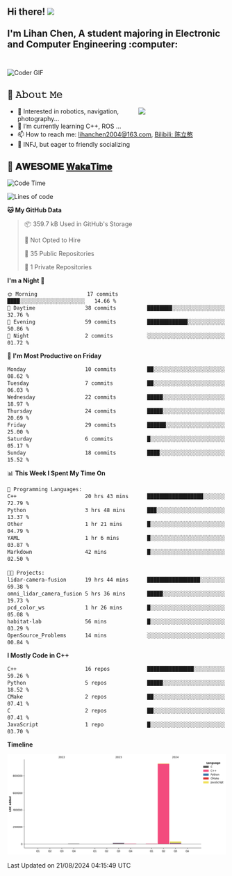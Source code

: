 <h2 align="left">
 <abc>
  <br>Hi there! <img src="https://user-images.githubusercontent.com/42378118/110234147-e3259600-7f4e-11eb-95be-0c4047144dea.gif" width="30"><br>
  <br> I'm Lihan Chen, A student majoring in Electronic and Computer Engineering :computer:<br>
  <br>
 </abc>
</h2>

<img align="center" src="https://media.giphy.com/media/SWoSkN6DxTszqIKEqv/giphy.gif" alt="Coder GIF" width="500">

## :book: 𝙰𝚋𝚘𝚞𝚝 𝙼𝚎

<img align="right" width="40%" src="https://github-readme-stats.vercel.app/api?username=LihanChen2004&show_icons=true&icon_color=CE1D2D&text_color=718096&bg_color=ffffff&hide_title=true" />

- 🌟 Interested in robotics, navigation, photography...
- 🌱 I’m currently learning C++, ROS ... 
- 📫 How to reach me: lihanchen2004@163.com, [Bilibili: 陈立憨](https://space.bilibili.com/170786212)
- 👯 INFJ, but eager to friendly socializing

## 📜 𝐀𝐖𝐄𝐒𝐎𝐌𝐄 [𝐖𝐚𝐤𝐚𝐓𝐢𝐦𝐞](https://github.com/anmol098/waka-readme-stats)

<!--START_SECTION:waka-->
![Code Time](http://img.shields.io/badge/Code%20Time-61%20hrs%202%20mins-blue)

![Lines of code](https://img.shields.io/badge/From%20Hello%20World%20I%27ve%20Written-983.8%20thousand%20lines%20of%20code-blue)

**🐱 My GitHub Data** 

> 📦 359.7 kB Used in GitHub's Storage 
 > 
> 🚫 Not Opted to Hire
 > 
> 📜 35 Public Repositories 
 > 
> 🔑 1 Private Repositories 
 > 
**I'm a Night 🦉** 

```text
🌞 Morning                17 commits          ████░░░░░░░░░░░░░░░░░░░░░   14.66 % 
🌆 Daytime                38 commits          ████████░░░░░░░░░░░░░░░░░   32.76 % 
🌃 Evening                59 commits          █████████████░░░░░░░░░░░░   50.86 % 
🌙 Night                  2 commits           ░░░░░░░░░░░░░░░░░░░░░░░░░   01.72 % 
```
📅 **I'm Most Productive on Friday** 

```text
Monday                   10 commits          ██░░░░░░░░░░░░░░░░░░░░░░░   08.62 % 
Tuesday                  7 commits           ██░░░░░░░░░░░░░░░░░░░░░░░   06.03 % 
Wednesday                22 commits          █████░░░░░░░░░░░░░░░░░░░░   18.97 % 
Thursday                 24 commits          █████░░░░░░░░░░░░░░░░░░░░   20.69 % 
Friday                   29 commits          ██████░░░░░░░░░░░░░░░░░░░   25.00 % 
Saturday                 6 commits           █░░░░░░░░░░░░░░░░░░░░░░░░   05.17 % 
Sunday                   18 commits          ████░░░░░░░░░░░░░░░░░░░░░   15.52 % 
```


📊 **This Week I Spent My Time On** 

```text
💬 Programming Languages: 
C++                      20 hrs 43 mins      ██████████████████░░░░░░░   72.79 % 
Python                   3 hrs 48 mins       ███░░░░░░░░░░░░░░░░░░░░░░   13.37 % 
Other                    1 hr 21 mins        █░░░░░░░░░░░░░░░░░░░░░░░░   04.79 % 
YAML                     1 hr 6 mins         █░░░░░░░░░░░░░░░░░░░░░░░░   03.87 % 
Markdown                 42 mins             █░░░░░░░░░░░░░░░░░░░░░░░░   02.50 % 

🐱‍💻 Projects: 
lidar-camera-fusion      19 hrs 44 mins      █████████████████░░░░░░░░   69.38 % 
omni_lidar_camera_fusion 5 hrs 36 mins       █████░░░░░░░░░░░░░░░░░░░░   19.73 % 
pcd_color_ws             1 hr 26 mins        █░░░░░░░░░░░░░░░░░░░░░░░░   05.08 % 
habitat-lab              56 mins             █░░░░░░░░░░░░░░░░░░░░░░░░   03.29 % 
OpenSource_Problems      14 mins             ░░░░░░░░░░░░░░░░░░░░░░░░░   00.84 % 
```

**I Mostly Code in C++** 

```text
C++                      16 repos            ███████████████░░░░░░░░░░   59.26 % 
Python                   5 repos             █████░░░░░░░░░░░░░░░░░░░░   18.52 % 
CMake                    2 repos             ██░░░░░░░░░░░░░░░░░░░░░░░   07.41 % 
C                        2 repos             ██░░░░░░░░░░░░░░░░░░░░░░░   07.41 % 
JavaScript               1 repo              █░░░░░░░░░░░░░░░░░░░░░░░░   03.70 % 
```



**Timeline**

![Lines of Code chart](https://raw.githubusercontent.com/LihanChen2004/LihanChen2004/main/assets/bar_graph.png)


 Last Updated on 21/08/2024 04:15:49 UTC
<!--END_SECTION:waka-->

<!--
**LihanChen2004/LihanChen2004** is a ✨ _special_ ✨ repository because its `README.md` (this file) appears on your GitHub profile.

Here are some ideas to get you started:

- 🔭 I’m currently working on ...
- 🌱 I’m currently learning ...
- 👯 I’m looking to collaborate on ...
- 🤔 I’m looking for help with ...
- 💬 Ask me about ...
- 📫 How to reach me: ...
- 😄 Pronouns: ...
- ⚡ Fun fact: ...
-->
